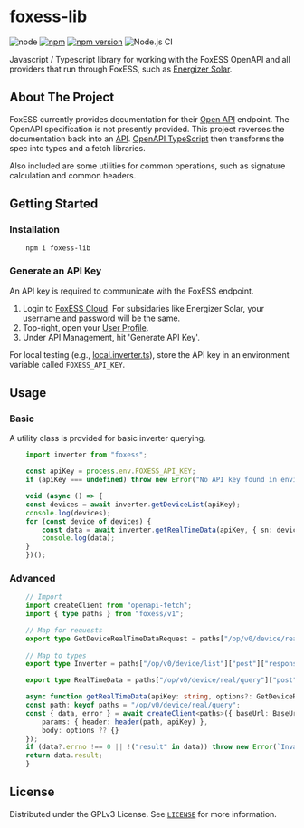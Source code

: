 # foxess-lib

![node](https://img.shields.io/node/v/foxess-lib)
[![npm](https://img.shields.io/npm/dt/foxess-lib.svg)](https://www.npmjs.com/package/foxess-lib)
[![npm version](https://badge.fury.io/js/foxess-lib.svg)](https://badge.fury.io/js/foxess-lib)
![Node.js CI](https://github.com/teh-hippo/foxess-lib/workflows/Node.js%20CI/badge.svg)

Javascript / Typescript library for working with the FoxESS OpenAPI and all providers that run through FoxESS, such as [Energizer Solar](http://www.energizersolar.com).

## About The Project

FoxESS currently provides documentation for their [Open API](https://www.foxesscloud.com/public/i18n/en/OpenApiDocument.html) endpoint.
The OpenAPI specification is not presently provided.
This project reverses the documentation back into an [API](./foxess-api.json).
[OpenAPI TypeScript](https://openapi-ts.pages.dev/) then transforms the spec into types and a fetch libraries.

Also included are some utilities for common operations, such as signature calculation and common headers.

## Getting Started

### Installation

```shell
    npm i foxess-lib
```

### Generate an API Key

An API key is required to communicate with the FoxESS endpoint.

1. Login to [FoxESS Cloud](https://www.foxesscloud.com). For subsidaries like Energizer Solar, your username and password will be the same.
1. Top-right, open your [User Profile](https://www.foxesscloud.com/user/center).
1. Under API Management, hit 'Generate API Key'.

For local testing (e.g., [local.inverter.ts](./tools/local.inverter.ts)), store the API key in an environment variable called `FOXESS_API_KEY`.

## Usage

### Basic

A utility class is provided for basic inverter querying.

```typescript
    import inverter from "foxess";

    const apiKey = process.env.FOXESS_API_KEY;
    if (apiKey === undefined) throw new Error("No API key found in environment variables");

    void (async () => {
    const devices = await inverter.getDeviceList(apiKey);
    console.log(devices);
    for (const device of devices) {
        const data = await inverter.getRealTimeData(apiKey, { sn: device.deviceSN });
        console.log(data);
    }
    })();
```

### Advanced

```typescript
    // Import
    import createClient from "openapi-fetch";
    import { type paths } from "foxess/v1";

    // Map for requests
    export type GetDeviceRealTimeDataRequest = paths["/op/v0/device/real/query"]["post"]["requestBody"]["content"]["application/json"];
    
    // Map to types
    export type Inverter = paths["/op/v0/device/list"]["post"]["responses"]["200"]["content"]["application/json"]["result"]["data"][0];

    export type RealTimeData = paths["/op/v0/device/real/query"]["post"]["responses"]["200"]["content"]["application/json"]["result"][0];

    async function getRealTimeData(apiKey: string, options?: GetDeviceRealTimeDataRequest): Promise<RealTimeData[] | undefined> {
    const path: keyof paths = "/op/v0/device/real/query";
    const { data, error } = await createClient<paths>({ baseUrl: BaseUrl }).POST(path, {
        params: { header: header(path, apiKey) },
        body: options ?? {}
    });
    if (data?.errno !== 0 || !("result" in data)) throw new Error(`Invalid response code: ${data?.errno}: ${error}`);
    return data.result;
    }
```

## License

Distributed under the GPLv3 License. See [`LICENSE`](./LICENSE) for more information.
